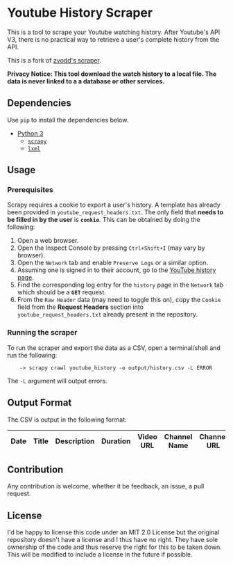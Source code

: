 # Youtube History Scraper

This is a tool to scrape your Youtube watching history.
After Youtube's API V3, there is no practical way to retrieve a user's complete history from the API.

This is a fork of [zvodd's scraper](https://github.com/zvodd/Youtube-Watch-History-Scraper).

**Privacy Notice: This tool download the watch history to a local file. The data is never linked to a a database or other services.**

## Dependencies

Use `pip` to install the dependencies below. 
- [Python 3](https://www.python.org/downloads/)
  - [`scrapy`](http://scrapy.org/)
  - [`lxml`](http://lxml.de/)

## Usage

### Prerequisites

Scrapy requires a cookie to export a user's history. A template has already been provided in `youtube_request_headers.txt`. The only field that **needs to be filled in by the user** is **`cookie`**. This can be obtained by doing the following:

1. Open a web browser.
2. Open the Inspect Console by pressing `Ctrl+Shift+I` (may vary by browser).
3. Open the `Network` tab and enable `Preserve Logs` or a similar option.
4. Assuming one is signed in to their account, go to the [YouTube history page](https://youtube.com/feed/history).
5. Find the corresponding log entry for the `history` page in the `Network` tab which should be a **`GET`** request.
6. From the `Raw Header` data (may need to toggle this on), copy the `Cookie` field from the **Request Headers** section into `youtube_request_headers.txt` already present in the repository.

### Running the scraper

To run the scraper and export the data as a CSV, open a terminal/shell and run the following:

```
	-> scrapy crawl youtube_history -o output/history.csv -L ERROR
```

The `-L` argument will output errors.

## Output Format

The CSV is output in the following format:

| Date | Title | Description | Duration | Video URL | Channel Name | Channel URL |
|--|--|--|--|--|--|--|


## Contribution

Any contribution is welcome, whether it be feedback, an issue, a pull request.

## License

I'd be happy to license this code under an MIT 2.0 License but the original repository doesn't have a license and I thus have no right. They have sole ownership of the code and thus reserve the right for this to be taken down. This will be modified to include a license in the future if possible.